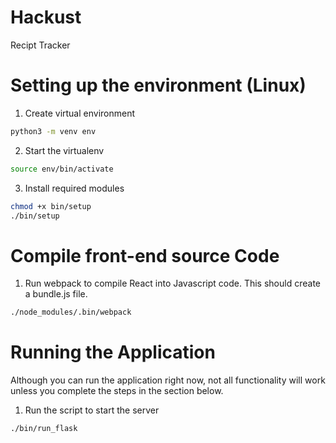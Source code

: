 # Hackust
Recipt Tracker

# Setting up the environment (Linux)
1. Create virtual environment
```bash
python3 -m venv env
``` 
2. Start the virtualenv
```bash
source env/bin/activate
```
3. Install required modules 
```bash
chmod +x bin/setup
./bin/setup
```

# Compile front-end source Code
1. Run webpack to compile React into Javascript code. This should create a bundle.js file.
```bash
./node_modules/.bin/webpack
```


# Running the Application
Although you can run the application right now, not all functionality will work unless you 
complete the steps in the section below.

1. Run the script to start the server
```bash
./bin/run_flask
```
